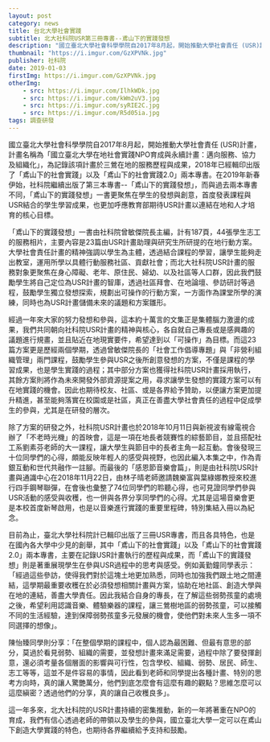 ```yaml
---
layout: post
category: news
title: 台北大學社會實踐
subtitle: 北大社科院USR第三冊專書--鳶山下的實踐發想
description: "國立臺北大學社會科學學院自2017年8月起，開始推動大學社會責任 (USR)計畫，計畫名稱為「國立臺北大學在地社會實踐NPO育成與永續計畫：邁向服務、協力及組織化」，為記錄該項計畫於三鶯在地的服務歷程與成果，2018年已經輯印出版了「鳶山下的社會實踐」以及「鳶山下的社會實踐2.0」兩本專書。在2019年新春伊始，社科院繼續出版了第三本專書--「鳶山下的實踐發想」，而與過去兩本專書不同，「鳶山下的實踐發想」一書更聚焦在學生的發想與創意，首度發表課程與USR結合的學生學習成果，也更加呼應教育部期待USR計畫以連結在地和人才培育的核心目標。..."
thumbnail: "https://i.imgur.com/GzXPVNk.jpg"
publisher: 社科院
date: 2019-01-03
firstImg: https://i.imgur.com/GzXPVNk.jpg
otherImg:
    - src: https://i.imgur.com/IlhkWDk.jpg
    - src: https://i.imgur.com/kWm2uV3.jpg
    - src: https://i.imgur.com/syRIE2C.jpg
    - src: https://i.imgur.com/R5d05ia.jpg
tags: 調查研發
---
```


國立臺北大學社會科學學院自2017年8月起，開始推動大學社會責任 (USR)計畫，計畫名稱為「國立臺北大學在地社會實踐NPO育成與永續計畫：邁向服務、協力及組織化」，為記錄該項計畫於三鶯在地的服務歷程與成果，2018年已經輯印出版了「鳶山下的社會實踐」以及「鳶山下的社會實踐2.0」兩本專書。在2019年新春伊始，社科院繼續出版了第三本專書--「鳶山下的實踐發想」，而與過去兩本專書不同，「鳶山下的實踐發想」一書更聚焦在學生的發想與創意，首度發表課程與USR結合的學生學習成果，也更加呼應教育部期待USR計畫以連結在地和人才培育的核心目標。

「鳶山下的實踐發想」一書由社科院曾敏傑院長主編，計有187頁，44張學生志工的服務相片，主要內容是23篇由USR計畫助理與研究生所研提的在地行動方案。大學社會責任計畫的精神強調以學生為主體，透過結合課程的學習，讓學生能夠走出教室，運用所學以具體行動服務社區、貢獻社會；而北大社科院USR計畫的服務對象更聚焦在身心障礙、老年、原住民、婦幼、以及社區等人口群，因此我們鼓勵學生將自己定位為USR計畫的智庫，透過社區拜會、在地論壇、參訪研討等過程，鼓勵學生獨立發想探索，規劃出可操作的行動方案，一方面作為課堂所學的演練，同時也為USR計畫儲備未來的議題和方案雛形。

經過一年來大家的努力發想和參與，這本約十萬言的文集正是集體腦力激盪的成果，我們共同朝向社科院USR計畫的精神與核心，各自就自己專長或是感興趣的議題進行規畫，並且貼近在地現實要件，希望達到以「可操作」為目標。而這23篇方案更是歷經兩個學期，透過曾敏傑院長的「社會工作倡導專題」與「非營利組織管理」兩門課程，鼓勵學生參與USR之後所創意發想的方案，不僅是課程的學習成果，也是學生實踐的過程；其中部分方案也獲得社科院USR計畫採用執行，其餘方案則將作為未來開發外部資源提案之用，尋求讓學生發想的實踐方案可以有在地實踐的機會。因此也期待校友、社區、或是各界給予贊助，以便讓方案更加提升精進，甚至能夠落實在校園或是社區，真正在善盡大學社會責任的過程中促成學生的參與，尤其是在研發的層次。

除了方案的研發之外，社科院USR計畫也於2018年10月11日與新視波有線電視合辦了「不老時光機」的首映會，這是一項在地長者競賽性的綜藝節目，並且搭配社工系劉素芬老師的大一課程，讓大學生與節目中的長者主角一起互動。會後發現三十位同學們的心得，頗能反映年輕人的感受與視野，也因此編入本集之中，作為青銀互動和世代共融作一註腳。而最後的「感恩節音樂會篇」，則是由社科院USR計畫與通識中心在2018年11月22日，由林子晴老師邀請魏樂富與葉綠娜教授來校進行四手鋼琴聯彈，在會後也彙整了74位同學們的聆聽心得，也可見證同學們參與USR活動的感受與收穫，也一併與各界分享同學們的心得。尤其是這場音樂會更是本校首度新琴啟用，也是以音樂進行實踐的重要里程碑，特別集結入冊以為紀念。

目前為止，臺北大學社科院計已輯印出版了三冊USR專書，而且各具特色，也是在國內各大學中少見的創舉，其中「鳶山下的社會實踐」以及「鳶山下的社會實踐2.0」兩本專書，主要在記錄USR計畫執行的歷程與成果，而「鳶山下的實踐發想」則是著重展現學生在參與USR過程中的思考與感受。例如黃勤鐘同學表示：「經過這些參訪，使得我們對於這塊土地更加熟悉，同時也加強我們跟土地之間連結，這學期最重要收穫在於必須發想相關計畫與方案，協助在地社區、創造大學與在地的連結，善盡大學責任。因此我結合自身的專長，在了解這些弱勢孩童的處境之後，希望利用認識音樂、體驗樂器的課程，讓三鶯樹地區的弱勢孩童，可以接觸不同的生活經驗，達到保障弱勢孩童多元發展的機會，使他們對未來人生多一項不同選擇的想像」。

陳怡臻同學則分享：「在整個學期的課程中，個人認為最困難、但最有意思的部分，莫過於看見弱勢、組織的需要，並發想計畫來滿足需要，過程中除了要發揮創意，還必須考量各個層面的影響與可行性，包含學校、組織、弱勢、居民、師生、志工等等，這並不是件容易的事情，因此看到老師和同學提出各種計畫、特別的思考方向時，真的讓人驚艷萬分，他們到底怎麼會有這麼有趣的觀點？思維怎麼可以這麼縝密？透過他們的分享，真的讓自己收穫良多」。

這一年多來，北大社科院的USR計畫持續的密集推動，新的一年將著重在NPO的育成，我們有信心透過老師的帶領以及學生的參與，國立臺北大學一定可以在鳶山下創造大學實踐的特色，也期待各界繼續給予支持和鼓勵。

